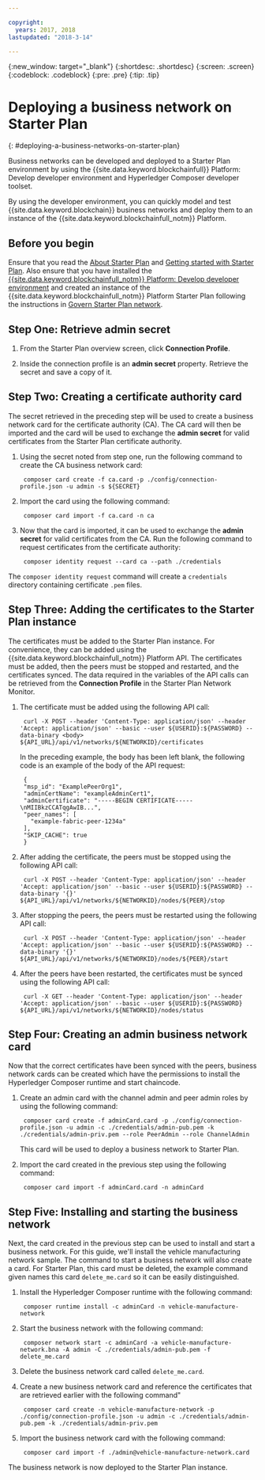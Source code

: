 ```yaml
---

copyright:
  years: 2017, 2018
lastupdated: "2018-3-14"

---
```


{:new_window: target="_blank"}
{:shortdesc: .shortdesc}
{:screen: .screen}
{:codeblock: .codeblock}
{:pre: .pre}
{:tip: .tip}

# Deploying a business network on Starter Plan
{: #deploying-a-business-networks-on-starter-plan}

Business networks can be developed and deployed to a Starter Plan environment by using the {{site.data.keyword.blockchainfull}} Platform: Develop developer environment and Hyperledger Composer developer toolset.

By using the developer environment, you can quickly model and test {{site.data.keyword.blockchain}} business networks and deploy them to an instance of the {{site.data.keyword.blockchainfull_notm}} Platform.

## Before you begin

Ensure that you read the [About Starter Plan](./starter_plan.html) and [Getting started with Starter Plan](./get_start_starter_plan.html). Also ensure that you have installed the [{{site.data.keyword.blockchainfull_notm}} Platform: Develop developer environment](./develop_install.html) and created an instance of the {{site.data.keyword.blockchainfull_notm}} Platform Starter Plan following the instructions in [Govern Starter Plan network](./get_start_starter_plan.html).


## Step One: Retrieve admin secret

1. From the Starter Plan overview screen, click **Connection Profile**.

2. Inside the connection profile is an **admin secret** property. Retrieve the secret and save a copy of it.

## Step Two: Creating a certificate authority card

The secret retrieved in the preceding step will be used to create a business network card for the certificate authority (CA). The CA card will then be imported and the card will be used to exchange the **admin secret** for valid certificates from the Starter Plan certificate authority.

1. Using the secret noted from step one, run the following command to create the CA business network card:

        composer card create -f ca.card -p ./config/connection-profile.json -u admin -s ${SECRET}

2. Import the card using the following command:

        composer card import -f ca.card -n ca

3. Now that the card is imported, it can be used to exchange the **admin secret** for valid certificates from the CA. Run the following command to request certificates from the certificate authority:

        composer identity request --card ca --path ./credentials

The `composer identity request` command will create a `credentials` directory containing certificate `.pem` files.

## Step Three: Adding the certificates to the Starter Plan instance

The certificates must be added to the Starter Plan instance. For convenience, they can be added using the {{site.data.keyword.blockchainfull_notm}} Platform API. The certificates must be added, then the peers must be stopped and restarted, and the certificates synced. The data required in the variables of the API calls can be retrieved from the **Connection Profile** in the Starter Plan Network Monitor.

1. The certificate must be added using the following API call:

        curl -X POST --header 'Content-Type: application/json' --header 'Accept: application/json' --basic --user ${USERID}:${PASSWORD} --data-binary <body> ${API_URL}/api/v1/networks/${NETWORKID}/certificates

    In the preceding example, the body has been left blank, the following code is an example of the body of the API request:

        {
        "msp_id": "ExamplePeerOrg1",
        "adminCertName": "exampleAdminCert1",
        "adminCertificate": "-----BEGIN CERTIFICATE-----\nMIIBkzCCATqgAwIB...",
        "peer_names": [
          "example-fabric-peer-1234a"
        ],
        "SKIP_CACHE": true
        }

2. After adding the certificate, the peers must be stopped using the following API call:

        curl -X POST --header 'Content-Type: application/json' --header 'Accept: application/json' --basic --user ${USERID}:${PASSWORD} --data-binary '{}' ${API_URL}/api/v1/networks/${NETWORKID}/nodes/${PEER}/stop

3. After stopping the peers, the peers must be restarted using the following API call:

        curl -X POST --header 'Content-Type: application/json' --header 'Accept: application/json' --basic --user ${USERID}:${PASSWORD} --data-binary '{}' ${API_URL}/api/v1/networks/${NETWORKID}/nodes/${PEER}/start

4. After the peers have been restarted, the certificates must be synced using the following API call:

        curl -X GET --header 'Content-Type: application/json' --header 'Accept: application/json' --basic --user ${USERID}:${PASSWORD} ${API_URL}/api/v1/networks/${NETWORKID}/nodes/status

## Step Four: Creating an admin business network card

Now that the correct certificates have been synced with the peers, business network cards can be created which have the permissions to install the Hyperledger Composer runtime and start chaincode.

1. Create an admin card with the channel admin and peer admin roles by using the following command:

        composer card create -f adminCard.card -p ./config/connection-profile.json -u admin -c ./credentials/admin-pub.pem -k ./credentials/admin-priv.pem --role PeerAdmin --role ChannelAdmin

    This card will be used to deploy a business network to Starter Plan.

2. Import the card created in the previous step using the following command:

        composer card import -f adminCard.card -n adminCard

## Step Five: Installing and starting the business network

Next, the card created in the previous step can be used to install and start a business network. For this guide, we'll install the vehicle manufacturing network sample. The command to start a business network will also create a card. For Starter Plan, this card must be deleted, the example command given names this card `delete_me.card` so it can be easily distinguished.

1. Install the Hyperledger Composer runtime with the following command:

        composer runtime install -c adminCard -n vehicle-manufacture-network

2. Start the business network with the following command:

        composer network start -c adminCard -a vehicle-manufacture-network.bna -A admin -C ./credentials/admin-pub.pem -f delete_me.card

3. Delete the business network card called `delete_me.card`.

4. Create a new business network card and reference the certificates that are retrieved earlier with the following command"

        composer card create -n vehicle-manufacture-network -p ./config/connection-profile.json -u admin -c ./credentials/admin-pub.pem -k ./credentials/admin-priv.pem

5. Import the business network card with the following command:

        composer card import -f ./admin@vehicle-manufacture-network.card

The business network is now deployed to the Starter Plan instance.
